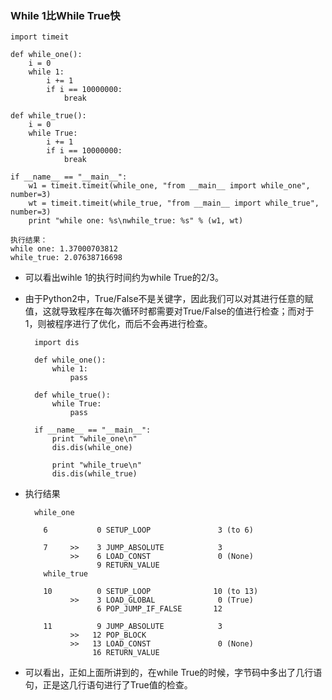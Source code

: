 ### While 1比While True快

	import timeit
 
	def while_one():
    	i = 0
    	while 1:
        	i += 1
        	if i == 10000000:
            	break
 
	def while_true():
    	i = 0
    	while True:
        	i += 1
        	if i == 10000000:
            	break
 
	if __name__ == "__main__":
    	w1 = timeit.timeit(while_one, "from __main__ import while_one", number=3)
    	wt = timeit.timeit(while_true, "from __main__ import while_true", number=3)
    	print "while one: %s\nwhile_true: %s" % (w1, wt)

	执行结果：
	while one: 1.37000703812
	while_true: 2.07638716698

* 可以看出wihle 1的执行时间约为while True的2/3。
* 由于Python2中，True/False不是关键字，因此我们可以对其进行任意的赋值，这就导致程序在每次循环时都需要对True/False的值进行检查；而对于1，则被程序进行了优化，而后不会再进行检查。

		import dis
 
		def while_one():
    		while 1:
        		pass
 
		def while_true():
    		while True:
        		pass
 
		if __name__ == "__main__":
    		print "while_one\n"
    		dis.dis(while_one)
    
    		print "while_true\n"
    		dis.dis(while_true)
  
* 执行结果

		while_one
 
  		  6           0 SETUP_LOOP               3 (to 6)
 
    	  7     >>    3 JUMP_ABSOLUTE            3
  		  		>>    6 LOAD_CONST               0 (None)
              		  9 RETURN_VALUE        
  		  while_true
 
  		  10          0 SETUP_LOOP              10 (to 13)
  		  		>>    3 LOAD_GLOBAL              0 (True)
              		  6 POP_JUMP_IF_FALSE       12
 
 		  11          9 JUMP_ABSOLUTE            3
        		>>   12 POP_BLOCK           
        		>>   13 LOAD_CONST               0 (None)
                     16 RETURN_VALUE
                     
* 可以看出，正如上面所讲到的，在while True的时候，字节码中多出了几行语句，正是这几行语句进行了True值的检查。